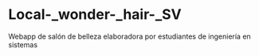 # Local-_wonder-_hair-_SV
Webapp de salón de belleza elaboradora por estudiantes de ingeniería en sistemas 

